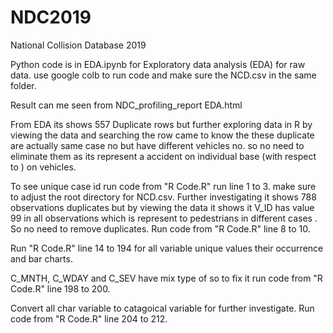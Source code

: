 # NDC2019
National Collision Database 2019

Python code is in EDA.ipynb for Exploratory data analysis (EDA) for raw data. use google colb to run code and make sure the NCD.csv in the same folder.

Result can me seen from NDC_profiling_report EDA.html

From EDA its shows 557 Duplicate rows but further exploring data in R by viewing the data and searching the row came to know the these duplicate are actually same case no but have different vehicles no. so no need to eliminate them as its represent a accident on individual  base (with respect to ) on vehicles.

To see unique case id run code from "R Code.R" run line 1 to 3. make sure to adjust the root directory for NCD.csv.
Further investigating it shows 788 observations duplicates but by viewing the data it shows it V_ID has value 99 in all observations  which is represent to pedestrians in different cases . So no need to remove duplicates. Run code from "R Code.R"  line 8 to 10.

Run "R Code.R"  line 14 to 194 for all variable unique values their occurrence and bar charts.

C_MNTH, C_WDAY and C_SEV have mix type of so to fix it run code from "R Code.R"  line 198 to 200.

Convert all char variable to catagoical variable for further investigate. Run code from "R Code.R"  line 204 to 212.

